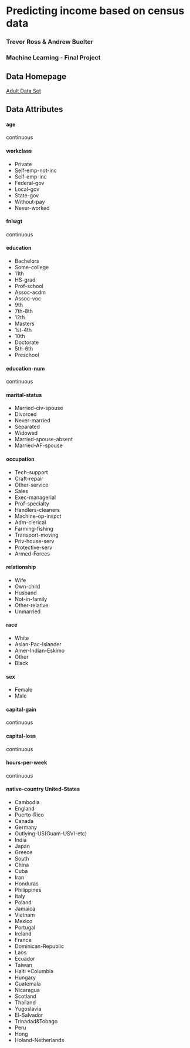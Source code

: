 # Predicting income based on census data
### Trevor Ross & Andrew Buelter
### Machine Learning - Final Project

## Data Homepage
[Adult Data Set ](https://archive.ics.uci.edu/ml/datasets/Adult)
## Data Attributes
#### age
continuous
#### workclass
* Private
* Self-emp-not-inc
* Self-emp-inc
* Federal-gov
* Local-gov
* State-gov
* Without-pay
* Never-worked
#### fnlwgt
continuous
#### education
* Bachelors
* Some-college
* 11th
* HS-grad
* Prof-school
* Assoc-acdm
* Assoc-voc
* 9th
* 7th-8th
* 12th
* Masters
* 1st-4th
* 10th
* Doctorate
* 5th-6th
* Preschool
#### education-num
continuous
#### marital-status
* Married-civ-spouse
* Divorced
* Never-married
* Separated
* Widowed
* Married-spouse-absent
* Married-AF-spouse
#### occupation
* Tech-support
* Craft-repair
* Other-service
* Sales
* Exec-managerial
* Prof-specialty
* Handlers-cleaners
* Machine-op-inspct
* Adm-clerical
* Farming-fishing
* Transport-moving
* Priv-house-serv
* Protective-serv
* Armed-Forces
#### relationship
* Wife
* Own-child
* Husband
* Not-in-family
* Other-relative
* Unmarried
#### race
* White
* Asian-Pac-Islander
* Amer-Indian-Eskimo
* Other
* Black
#### sex
* Female
* Male
#### capital-gain
continuous
#### capital-loss
continuous
#### hours-per-week
continuous
#### native-country United-States
* Cambodia
* England
* Puerto-Rico
* Canada
* Germany
* Outlying-US(Guam-USVI-etc)
* India
* Japan
* Greece
* South
* China
* Cuba
* Iran
* Honduras
* Philippines
* Italy
* Poland
* Jamaica
* Vietnam
* Mexico
* Portugal
* Ireland
* France
* Dominican-Republic
* Laos
* Ecuador
* Taiwan
* Haiti
*Columbia
* Hungary
* Guatemala
* Nicaragua
* Scotland
* Thailand
* Yugoslavia
* El-Salvador
* Trinadad&Tobago
* Peru
* Hong
* Holand-Netherlands
